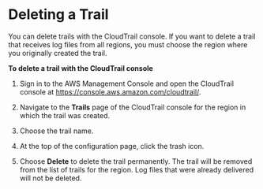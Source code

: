 # Deleting a Trail<a name="cloudtrail-delete-trails-console"></a>

 You can delete trails with the CloudTrail console\. If you want to delete a trail that receives log files from all regions, you must choose the region where you originally created the trail\.

**To delete a trail with the CloudTrail console**

1. Sign in to the AWS Management Console and open the CloudTrail console at [https://console\.aws\.amazon\.com/cloudtrail/](https://console.aws.amazon.com/cloudtrail/)\.

1. Navigate to the **Trails** page of the CloudTrail console for the region in which the trail was created\. 

1.  Choose the trail name\. 

1. At the top of the configuration page, click the trash icon\. 

1. Choose **Delete** to delete the trail permanently\. The trail will be removed from the list of trails for the region\. Log files that were already delivered will not be deleted\.